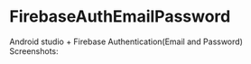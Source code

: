 # FirebaseAuthEmailPassword
Android studio + Firebase Authentication(Email and Password)
<br>Screenshots:
